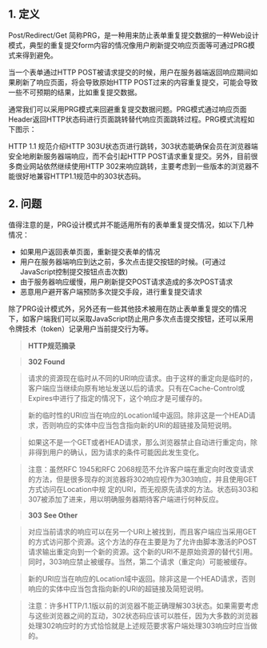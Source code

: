 ## 1. 定义
Post/Redirect/Get 简称PRG，是一种用来防止表单重复提交数据的一种Web设计模式，典型的重复提交form内容的情况像用户刷新提交响应页面等可通过PRG模式来得到避免。

当一个表单通过HTTP POST被请求提交的时候，用户在服务器端返回响应期间如果刷新了响应页面，将会导致原始HTTP POST过来的内容重复提交，可能会导致一些不可预期的结果，比如重复提交数据。

通常我们可以采用PRG模式来回避重复提交数据问题。PRG模式通过响应页面Header返回HTTP状态码进行页面跳转替代响应页面跳转过程。PRG模式流程如下图示：

HTTP 1.1 规范介绍HTTP 303U状态页进行跳转，303状态能确保会员在浏览器端安全地刷新服务器端响应，而不会引起HTTP POST请求重复提交。另外，目前很多商业网站依然继续使用HTTP 302来响应跳转，主要考虑到一些版本的浏览器不能很好地兼容HTTP1.1规范中的303状态码。

## 2. 问题
值得注意的是，PRG设计模式并不能适用所有的表单重复提交情况，如以下几种情况：

* 如果用户返回表单页面，重新提交表单的情况
* 用户在服务器端响应到达之前，多次点击提交按钮的时候。(可通过JavaScript控制提交按钮点击次数)
* 由于服务器响应缓慢，用户刷新提交POST请求造成的多次POST请求
* 恶意用户避开客户端预防多次提交手段，进行重复提交请求

除了PRG设计模式外，另外还有一些其他技术被用在防止表单重复提交的情况下，如客户端我们可以采取JavaScript防止用户多次点击提交按钮，还可以采用令牌技术（token）记录用户当前提交行为等。

> **HTTP规范摘录**

> **302 Found**

> 请求的资源现在临时从不同的URI响应请求。由于这样的重定向是临时的，客户端应当继续向原有地址发送以后的请求。只有在Cache-Control或Expires中进行了指定的情况下，这个响应才是可缓存的。

> 新的临时性的URI应当在响应的Location域中返回。除非这是一个HEAD请求，否则响应的实体中应当包含指向新的URI的超链接及简短说明。

> 如果这不是一个GET或者HEAD请求，那么浏览器禁止自动进行重定向，除非得到用户的确认，因为请求的条件可能因此发生变化。

> 注意：虽然RFC 1945和RFC 2068规范不允许客户端在重定向时改变请求的方法，但是很多现存的浏览器将302响应视作为303响应，并且使用GET方式访问在Location中规 定的URI，而无视原先请求的方法。状态码303和307被添加了进来，用以明确服务器期待客户端进行何种反应。

> **303 See Other**

> 对应当前请求的响应可以在另一个URI上被找到，而且客户端应当采用GET的方式访问那个资源。这个方法的存在主要是为了允许由脚本激活的POST 请求输出重定向到一个新的资源。这个新的URI不是原始资源的替代引用。同时，303响应禁止被缓存。当然，第二个请求（重定向）可能被缓存。

> 新的URI应当在响应的Location域中返回。除非这是一个HEAD请求，否则响应的实体中应当包含指向新的URI的超链接及简短说明。

> 注意：许多HTTP/1.1版以前的浏览器不能正确理解303状态。如果需要考虑与这些浏览器之间的互动，302状态码应该可以胜任，因为大多数的浏览器处理302响应时的方式恰恰就是上述规范要求客户端处理303响应时应当做的。